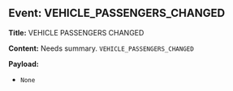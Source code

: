 ## Event: VEHICLE_PASSENGERS_CHANGED

**Title:** VEHICLE PASSENGERS CHANGED

**Content:**
Needs summary.
`VEHICLE_PASSENGERS_CHANGED`

**Payload:**
- `None`